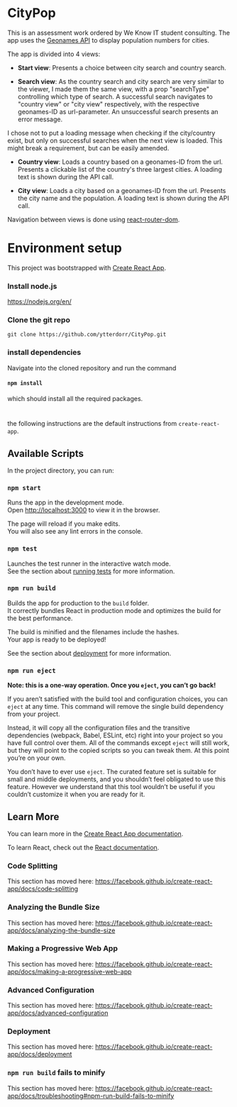 # CityPop
This is an assessment work ordered by We Know IT student consulting. The app uses the [Geonames API](https://www.geonames.org/export/web-services.html) to display population numbers for cities. 

The app is divided into 4 views:
- **Start view**: Presents a choice between city search and country search.

- **Search view**: As the country search and city search are very similar to the viewer, I made them the same view, with a prop "searchType" controlling which type of search. A successful search navigates to "country view" or "city view" respectively, with the respective geonames-ID as url-parameter. An unsuccessful search presents an error message.

I chose not to put a loading message when checking if the city/country exist, but only on successful searches when the next view is loaded. This might break a requirement, but can be easily amended. 

- **Country view**: Loads a country based on a geonames-ID from the url. Presents a clickable list of the country's three largest cities. A loading text is shown during the API call. 

- **City view**: Loads a city based on a geonames-ID from the url. Presents the city name and the population. A loading text is shown during the API call. 

Navigation between views is done using [react-router-dom](https://reactrouter.com/web/guides/quick-start). 

# Environment setup

This project was bootstrapped with [Create React App](https://github.com/facebook/create-react-app).

### Install node.js
https://nodejs.org/en/

### Clone the git repo
`git clone https://github.com/ytterdorr/CityPop.git`
### install dependencies
Navigate into the cloned repository and run the command 
#### `npm install` 
which should install all the required packages. 

#
the following instructions are the default instructions from `create-react-app`.


## Available Scripts

In the project directory, you can run:

### `npm start`

Runs the app in the development mode.<br />
Open [http://localhost:3000](http://localhost:3000) to view it in the browser.

The page will reload if you make edits.<br />
You will also see any lint errors in the console.

### `npm test`

Launches the test runner in the interactive watch mode.<br />
See the section about [running tests](https://facebook.github.io/create-react-app/docs/running-tests) for more information.

### `npm run build`

Builds the app for production to the `build` folder.<br />
It correctly bundles React in production mode and optimizes the build for the best performance.

The build is minified and the filenames include the hashes.<br />
Your app is ready to be deployed!

See the section about [deployment](https://facebook.github.io/create-react-app/docs/deployment) for more information.

### `npm run eject`

**Note: this is a one-way operation. Once you `eject`, you can’t go back!**

If you aren’t satisfied with the build tool and configuration choices, you can `eject` at any time. This command will remove the single build dependency from your project.

Instead, it will copy all the configuration files and the transitive dependencies (webpack, Babel, ESLint, etc) right into your project so you have full control over them. All of the commands except `eject` will still work, but they will point to the copied scripts so you can tweak them. At this point you’re on your own.

You don’t have to ever use `eject`. The curated feature set is suitable for small and middle deployments, and you shouldn’t feel obligated to use this feature. However we understand that this tool wouldn’t be useful if you couldn’t customize it when you are ready for it.

## Learn More

You can learn more in the [Create React App documentation](https://facebook.github.io/create-react-app/docs/getting-started).

To learn React, check out the [React documentation](https://reactjs.org/).

### Code Splitting

This section has moved here: https://facebook.github.io/create-react-app/docs/code-splitting

### Analyzing the Bundle Size

This section has moved here: https://facebook.github.io/create-react-app/docs/analyzing-the-bundle-size

### Making a Progressive Web App

This section has moved here: https://facebook.github.io/create-react-app/docs/making-a-progressive-web-app

### Advanced Configuration

This section has moved here: https://facebook.github.io/create-react-app/docs/advanced-configuration

### Deployment

This section has moved here: https://facebook.github.io/create-react-app/docs/deployment

### `npm run build` fails to minify

This section has moved here: https://facebook.github.io/create-react-app/docs/troubleshooting#npm-run-build-fails-to-minify

